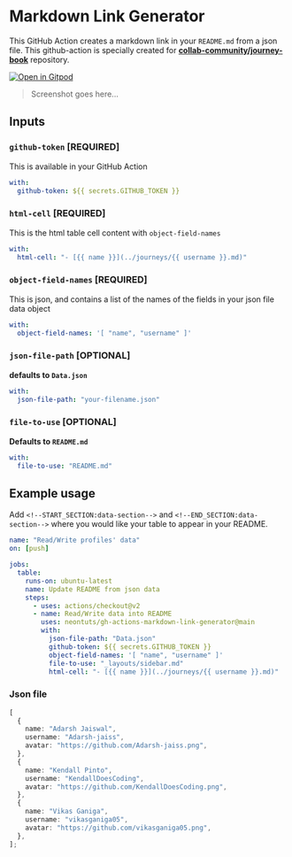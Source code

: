 # Markdown Link Generator

This GitHub Action creates a markdown link in your `README.md` from a json file. This github-action is specially created for **[collab-community/journey-book](https://github.com/collab-community/journey-book)** repository.

[![Open in Gitpod](https://gitpod.io/button/open-in-gitpod.svg)](https://gitpod.io/#github.com/neontuts/gh-actions-markdown-link-generator)

> Screenshot goes here...

## Inputs

### `github-token` [REQUIRED]

This is available in your GitHub Action

```yaml
with:
  github-token: ${{ secrets.GITHUB_TOKEN }}
```

### `html-cell` [REQUIRED]

This is the html table cell content with `object-field-names`

```yaml
with:
  html-cell: "- [{{ name }}](../journeys/{{ username }}.md)"
```

### `object-field-names` [REQUIRED]

This is json, and contains a list of the names of the fields in your json file data object

```yaml
with:
  object-field-names: '[ "name", "username" ]'
```

### `json-file-path` [OPTIONAL]

**defaults to `Data.json`**

```yaml
with:
  json-file-path: "your-filename.json"
```

### `file-to-use` [OPTIONAL]

**Defaults to `README.md`**

```yaml
with:
  file-to-use: "README.md"
```

## Example usage

Add `<!--START_SECTION:data-section-->` and `<!--END_SECTION:data-section-->` where you would like your table to appear in your README.

```yaml
name: "Read/Write profiles' data"
on: [push]

jobs:
  table:
    runs-on: ubuntu-latest
    name: Update README from json data
    steps:
      - uses: actions/checkout@v2
      - name: Read/Write data into README
        uses: neontuts/gh-actions-markdown-link-generator@main
        with:
          json-file-path: "Data.json"
          github-token: ${{ secrets.GITHUB_TOKEN }}
          object-field-names: '[ "name", "username" ]'
          file-to-use: "_layouts/sidebar.md"
          html-cell: "- [{{ name }}](../journeys/{{ username }}.md)"
```

### Json file

```typescript
[
  {
    name: "Adarsh Jaiswal",
    username: "Adarsh-jaiss",
    avatar: "https://github.com/Adarsh-jaiss.png",
  },
  {
    name: "Kendall Pinto",
    username: "KendallDoesCoding",
    avatar: "https://github.com/KendallDoesCoding.png",
  },
  {
    name: "Vikas Ganiga",
    username: "vikasganiga05",
    avatar: "https://github.com/vikasganiga05.png",
  },
];
```
